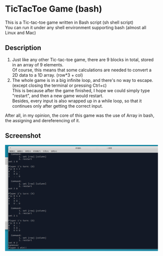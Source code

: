 # TicTacToe Game (bash)

This is a Tic-tac-toe game written in Bash script (sh shell script) <br>
You can run it under any shell environment supporting bash (almost all Linux and Mac)

## Description

1. Just like any other Tic-tac-toe game, there are 9 blocks in total, stored in an array of 9 elements. <br>
Of course, this means that some calculations are needed to convert a 2D data to a 1D array. (row*3 + col) <br>
2. The whole game is in a big infinite loop, and there's no way to escape. (except closing the terminal or pressing Ctrl+c) <br>
This is because after the game finished, I hope we could simply type "restart", and then a new game would restart. <br>
Besides, every input is also wrapped up in a while loop, so that it continues only after getting the correct input. <br>

After all, in my opinion, the core of this game was the use of Array in bash, the assigning and dereferencing of it. <br>

## Screenshot

![Snapshot](screenshot.png)